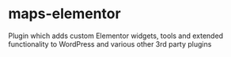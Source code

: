 # maps-elementor
Plugin which adds custom Elementor widgets, tools and extended functionality to WordPress and various other 3rd party plugins
